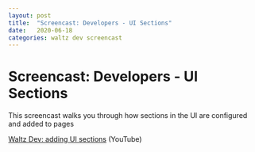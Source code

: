 ```yaml
---
layout: post
title:  "Screencast: Developers - UI Sections"
date:   2020-06-18
categories: waltz dev screencast
---
```


# Screencast: Developers - UI Sections

This screencast walks you through how sections in the UI are configured and added to pages

[Waltz Dev: adding UI sections](https://www.youtube.com/watch?v=UJHP3FNLx98)  (YouTube)
